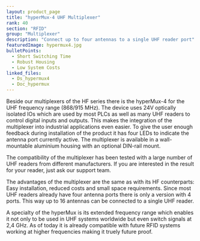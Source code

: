 ```yaml
---
layout: product_page
title: "hyperMux-4 UHF Multiplexer"
rank: 40
section: "RFID"
group: "Multiplexer"
description: "Connect up to four antennas to a single UHF reader port"
featuredImage: hypermux4.jpg
bulletPoints:
  - Short Switching Time
  - Robust Housing
  - Low System Costs
linked_files:
  - Ds_hypermux4
  - Doc_hypermux
---
```

Beside our multiplexers of the HF series there is the hyperMux-4 for the UHF frequency range (868/915 MHz). The device uses 24V optically isolated IOs which are used by most PLCs as well as many UHF readers to control digital inputs and outputs. This makes the integration of the multiplexer into industrial applications even easier. To give the user enough feedback during installation of the product it has four LEDs to indicate the antenna port currently active. The multiplexer is available in a wall-mountable aluminium housing with an optional DIN-rail mount.

The compatibility of the multiplexer has been tested with a large number of UHF readers from different manufacturers. If you are interested in the result for your reader, just ask our support team.

The advantages of the multiplexer are the same as with its HF counterparts: Easy installation, reduced costs and small space requirements. Since most UHF readers already have four antenna ports there is only a version with 4 ports. This way up to 16 antennas can be connected to a single UHF reader.

A specialty of the hyperMux is its extended frequency range which enables it not only to be used in UHF systems worldwide but even switch signals at 2,4 GHz. As of today it is already compatible with future RFID systems working at higher frequencies making it truely future proof.